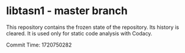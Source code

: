 # libtasn1 - master branch

This repository contains the frozen state of the repository.
Its history is cleared. It is used only for static code
analysis with Codacy.

Commit Time: 1720750282